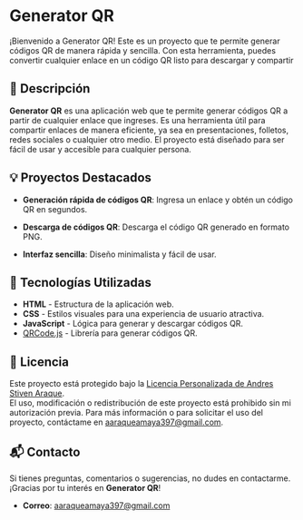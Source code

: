 # Generator QR

¡Bienvenido a Generator QR! Este es un proyecto que te permite generar códigos QR de manera rápida y sencilla. Con esta herramienta, puedes convertir cualquier enlace en un código QR listo para descargar y compartir

## 🌟 Descripción

**Generator QR** es una aplicación web que te permite generar códigos QR a partir de cualquier enlace que ingreses. Es una herramienta útil para compartir enlaces de manera eficiente, ya sea en presentaciones, folletos, redes sociales o cualquier otro medio. El proyecto está diseñado para ser fácil de usar y accesible para cualquier persona.

## 💡 Proyectos Destacados

- **Generación rápida de códigos QR**: Ingresa un enlace y obtén un código QR en segundos.
- **Descarga de códigos QR**: Descarga el código QR generado en formato PNG.

- **Interfaz sencilla**: Diseño minimalista y fácil de usar.

## 🚀 Tecnologías Utilizadas

- **HTML** - Estructura de la aplicación web.
- **CSS** - Estilos visuales para una experiencia de usuario atractiva.
- **JavaScript** - Lógica para generar y descargar códigos QR.
- [QRCode.js](https://davidshimjs.github.io/qrcodejs/) - Librería para generar códigos QR.

## 📜 Licencia

Este proyecto está protegido bajo la [Licencia Personalizada de Andres Stiven Araque](./LICENSE.md).  
El uso, modificación o redistribución de este proyecto está prohibido sin mi autorización previa. Para más información o para solicitar el uso del proyecto, contáctame en [aaraqueamaya397@gmail.com](mailto:aaraqueamaya397@gmail.com).

## 📬 Contacto

Si tienes preguntas, comentarios o sugerencias, no dudes en contactarme. ¡Gracias por tu interés en **Generator QR**!

- **Correo**: [aaraqueamaya397@gmail.com](mailto:aaraqueamaya397@gmail.com)
